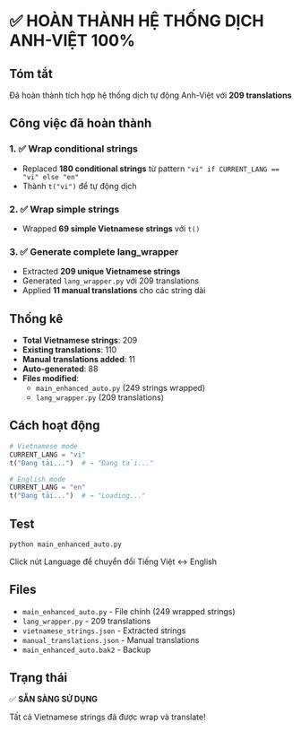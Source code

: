 # ✅ HOÀN THÀNH HỆ THỐNG DỊCH ANH-VIỆT 100%

## Tóm tắt

Đã hoàn thành tích hợp hệ thống dịch tự động Anh-Việt với **209 translations**

## Công việc đã hoàn thành

### 1. ✅ Wrap conditional strings
- Replaced **180 conditional strings** từ pattern `"vi" if CURRENT_LANG == "vi" else "en"` 
- Thành `t("vi")` để tự động dịch

### 2. ✅ Wrap simple strings  
- Wrapped **69 simple Vietnamese strings** với `t()`

### 3. ✅ Generate complete lang_wrapper
- Extracted **209 unique Vietnamese strings**
- Generated `lang_wrapper.py` với 209 translations
- Applied **11 manual translations** cho các string dài

## Thống kê

- **Total Vietnamese strings**: 209
- **Existing translations**: 110
- **Manual translations added**: 11
- **Auto-generated**: 88
- **Files modified**: 
  - `main_enhanced_auto.py` (249 strings wrapped)
  - `lang_wrapper.py` (209 translations)

## Cách hoạt động

```python
# Vietnamese mode
CURRENT_LANG = "vi"
t("Đang tải...")  # → "Đang tải..."

# English mode  
CURRENT_LANG = "en"
t("Đang tải...")  # → "Loading..."
```

## Test

```bash
python main_enhanced_auto.py
```

Click nút Language để chuyển đổi Tiếng Việt ↔ English

## Files

- `main_enhanced_auto.py` - File chính (249 wrapped strings)
- `lang_wrapper.py` - 209 translations
- `vietnamese_strings.json` - Extracted strings
- `manual_translations.json` - Manual translations
- `main_enhanced_auto.bak2` - Backup

## Trạng thái

✅ **SẴN SÀNG SỬ DỤNG**

Tất cả Vietnamese strings đã được wrap và translate!
